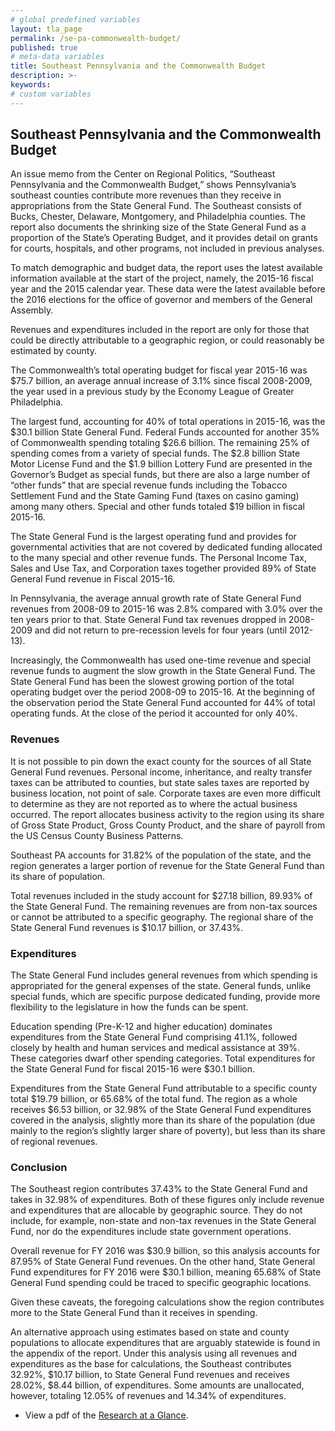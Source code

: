 ```yaml
---
# global predefined variables
layout: tla_page
permalink: /se-pa-commonwealth-budget/
published: true
# meta-data variables
title: Southeast Pennsylvania and the Commonwealth Budget
description: >-
keywords:
# custom variables
---
```

## Southeast Pennsylvania and the Commonwealth Budget

An issue memo from the Center on Regional Politics, “Southeast Pennsylvania and the Commonwealth Budget,” shows Pennsylvania’s southeast counties contribute more revenues than they receive in appropriations from the State General Fund. The Southeast consists of Bucks, Chester, Delaware, Montgomery, and Philadelphia counties.  The report also documents the shrinking size of the State General Fund as a proportion of the State’s Operating Budget, and it provides detail on grants for courts, hospitals, and other programs, not included in previous analyses.

To match demographic and budget data, the report uses the latest available information available at the start of the project, namely, the 2015-16 fiscal year and the 2015 calendar year. These data were the latest available before the 2016 elections for the office of governor and members of the General Assembly.  

Revenues and expenditures included in the report are only for those that could be directly attributable to a geographic region, or could reasonably be estimated by county.

The Commonwealth’s total operating budget for fiscal year 2015-16 was $75.7 billion, an average annual increase of 3.1% since fiscal 2008-2009, the year used in a previous study by the Economy League of Greater Philadelphia. 

<script id="infogram_0_30d84306-eba7-495d-87c9-350fbeb55b35" title="PA Operating Budget 2008-09, $" src="https://e.infogram.com/js/dist/embed.js?NUO" type="text/javascript"></script>

<script id="infogram_0_a3667cf4-7350-496c-a31d-91d42c43a143" title="Operating Budget 2015-16" src="https://e.infogram.com/js/dist/embed.js?TWz" type="text/javascript"></script>

The largest fund, accounting for 40% of total operations in 2015-16, was the $30.1 billion State General Fund. Federal Funds accounted for another 35% of Commonwealth spending totaling $26.6 billion. The remaining 25% of spending comes from a variety of special funds.  The $2.8 billion State Motor License Fund and the $1.9 billion Lottery Fund are presented in the Governor’s Budget as special funds, but there are also a large number of “other funds” that are special revenue funds including the Tobacco Settlement Fund and the State Gaming Fund (taxes on casino gaming) among many others.  Special and other funds totaled $19 billion in fiscal 2015-16.

The State General Fund is the largest operating fund and provides for governmental activities that are not covered by dedicated funding allocated to the many special and other revenue funds.  The Personal Income Tax, Sales and Use Tax, and Corporation taxes together provided 89% of State General Fund revenue in Fiscal 2015-16.

<script id="infogram_0_4bc5bdee-d107-4602-a749-ac94dd641120" title="PA General Fund Revenue Sources 2015-16" src="https://e.infogram.com/js/dist/embed.js?NTw" type="text/javascript"></script>

In Pennsylvania, the average annual growth rate of State General Fund revenues from 2008-09 to 2015-16 was 2.8% compared with 3.0% over the ten years prior to that.  State General Fund tax revenues dropped in 2008-2009 and did not return to pre-recession levels for four years (until 2012-13). 

<script id="infogram_0_a2d9e9a1-d33b-48d5-beae-7b34e6542426" title="Operating Budget by Fund over time" src="https://e.infogram.com/js/dist/embed.js?Ea9" type="text/javascript"></script>

Increasingly, the Commonwealth has used one-time revenue and special revenue funds to augment the slow growth in the State General Fund. The State General Fund has been the slowest growing portion of the total operating budget over the period 2008-09 to 2015-16.  At the beginning of the observation period the State General Fund accounted for 44% of total operating funds.  At the close of the period it accounted for only 40%. 

### Revenues

It is not possible to pin down the exact county for the sources of all State General Fund revenues. Personal income, inheritance, and realty transfer taxes can be attributed to counties, but state sales taxes are reported by business location, not point of sale. Corporate taxes are even more difficult to determine as they are not reported as to where the actual business occurred. The report allocates business activity to the region using its share of Gross State Product, Gross County Product, and the share of payroll from the US Census County Business Patterns.

Southeast PA accounts for 31.82% of the population of the state, and the region generates a larger portion of revenue for the State General Fund than its share of population.

Total revenues included in the study account for $27.18 billion, 89.93% of the State General Fund. The remaining revenues are from non-tax sources or cannot be attributed to a specific geography. The regional share of the State General Fund revenues is $10.17 billion, or 37.43%.

<script id="infogram_0_e062e19f-78ea-4887-a4d2-de20d5ce2510" title="State General Fund Revenue Sources Southeast Shares" src="https://e.infogram.com/js/dist/embed.js?m5g" type="text/javascript"></script>

### Expenditures

The State General Fund includes general revenues from which spending is appropriated for the general expenses of the state. General funds, unlike special funds, which are specific purpose dedicated funding, provide more flexibility to the legislature in how the funds can be spent.

Education spending (Pre-K-12 and higher education) dominates expenditures from the State General Fund comprising 41.1%, followed closely by health and human services and medical assistance at 39%. These categories dwarf other spending categories. Total expenditures for the State General Fund for fiscal 2015-16 were $30.1 billion.

Expenditures from the State General Fund attributable to a specific county total $19.79 billion, or 65.68% of the total fund. The region as a whole receives $6.53 billion, or 32.98% of the State General Fund expenditures covered in the analysis, slightly more than its share of the population (due mainly to the region’s slightly larger share of poverty), but less than its share of regional revenues.

<script id="infogram_0_1d85d2ee-4d7a-4192-add7-2e33182f64c7" title="State General Fund Expenditures Southeast Shares" src="https://e.infogram.com/js/dist/embed.js?34w" type="text/javascript"></script>

### Conclusion

The Southeast region contributes 37.43% to the State General Fund and takes in 32.98% of expenditures. Both of these figures only include revenue and expenditures that are allocable by geographic source. They do not include, for example, non-state and non-tax revenues in the State General Fund, nor do the expenditures include state government operations.

Overall revenue for FY 2016 was $30.9 billion, so this analysis accounts for 87.95% of State General Fund revenues. On the other hand, State General Fund expenditures for FY 2016 were $30.1 billion, meaning 65.68% of State General Fund spending could be traced to specific geographic locations.

Given these caveats, the foregoing calculations show the region contributes more to the State General Fund than it receives in spending.

<script id="infogram_0_c56494ae-a923-422e-bcb7-293e4d6fc2f7" title="Revenues v Expenditures" src="https://e.infogram.com/js/dist/embed.js?yP2" type="text/javascript"></script>

An alternative approach using estimates based on state and county populations to allocate expenditures that are arguably statewide is found in the appendix of the report. Under this analysis using all revenues and expenditures as the base for calculations, the Southeast contributes 32.92%, $10.17 billion, to State General Fund revenues and receives 28.02%, $8.44 billion, of expenditures. Some amounts are unallocated, however, totaling 12.05% of revenues and 14.34% of expenditures.

<script id="infogram_0_cb8284ea-3c06-4357-bbe2-0f86fcba1107" title="Shares of State General Fund Revenues and Expenditures, Alternative Methodology" src="https://e.infogram.com/js/dist/embed.js?Ehf" type="text/javascript"></script>

- View a pdf of the [Research at a Glance](https://drive.google.com/file/d/1v8pFXRgAmd1m4a6iYhQC3brKft6IRiCK/view?usp=sharing).
